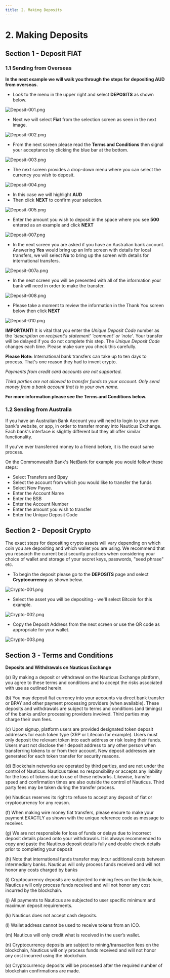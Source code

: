 ```yaml
---
title: 2. Making Deposits
---
```

# 2. Making Deposits

## Section 1 - Deposit FIAT

### 1.1 Sending from Overseas

**In the next example we will walk you through the steps for depositing AUD from overseas.**

* Look to the menu in the upper right and select  **DEPOSITS**  as shown below.

![Deposit-001.png](https://nauticus.exchange/help/images/Exchange/Deposit/Deposit-001.png)

* Next we will select  **Fiat**  from the selection screen as seen in the next image.

![Deposit-002.png](https://nauticus.exchange/help/images/Exchange/Deposit/Deposit-002.png)

* From the next screen please read the  **Terms and Conditions**  then signal your acceptance by clicking the blue bar at the bottom.

![Deposit-003.png](https://nauticus.exchange/help/images/Exchange/Deposit/Deposit-003.png)

* The next screen provides a drop-down menu where you can select the currency you wish to deposit.

![Deposit-004.png](https://nauticus.exchange/help/images/Exchange/Deposit/Deposit-004.png)

* In this case we will highlight  **AUD**
* Then click  **NEXT**  to confirm your selection.

![Deposit-005.png](https://nauticus.exchange/help/images/Exchange/Deposit/Deposit-005.png)

* Enter the amount you wish to deposit in the space where you see  **500**  entered as an example and click  **NEXT**

![Deposit-007.png](https://nauticus.exchange/help/images/Exchange/Deposit/Deposit-007.png)

* In the next screen you are asked if you have an Australian bank account. Answering **Yes** would bring up an Info screen with details for local transfers, we will select **No** to bring up the screen with details for international transfers.

![Deposit-007a.png](https://nauticus.exchange/help/images/Exchange/Deposit/Deposit-007a.png)

* In the next screen you will be presented with all of the information your bank will need in order to make the transfer.

![Deposit-008.png](https://nauticus.exchange/help/images/Exchange/Deposit/Deposit-008.png)

* Please take a moment to review the information in the Thank You screen below then click  **NEXT**

![Deposit-010.png](https://nauticus.exchange/help/images/Exchange/Deposit/Deposit-010.png)

**IMPORTANT!** It is vital that you enter the _Unique Deposit Code_ number as the _'description on recipient's statement' 'comment' or 'note'_. Your transfer will be delayed if you do not complete this step. The _Unique Deposit Code_ changes each time. Please make sure you check this carefully.

**Please Note:** International bank transfers can take up to ten days to process. That's one reason they had to invent crypto.

_Payments from credit card accounts are not supported._

_Third parties are not allowed to transfer funds to your account. Only send money from a bank account that is in your own name._

**For more information please see the Terms and Conditions below.**

### 1.2 Sending from Australia

If you have an Australian Bank Account you will need to login to your own bank's website, or app, in order to transfer money into Nauticus Exchange. Each bank's interface is slightly different but they all offer similar functionality. 

If you've ever transferred money to a friend before, it is the exact same process.

On the Commonwealth Bank's NetBank for example you would follow these steps:

* Select Transfers and Bpay 
* Select the account from which you would like to transfer the funds
* Select New Payee.
* Enter the Account Name
* Enter the BSB
* Enter the Account Number
* Enter the amount you wish to transfer
* Enter the Unique Deposit Code

## Section 2 - Deposit Crypto

The exact steps for depositing crypto assets will vary depending on which coin you are depositing and which wallet you are using. We recommend that you research the current best security practices when considering your choice of wallet and storage of your secret keys, passwords, "seed phrase" etc.

* To begin the deposit please go to the  **DEPOSITS**  page and select  **Cryptocurrency**  as shown below.

![Crypto-001.png](https://nauticus.exchange/help/images/Exchange/Deposit/Crypto-001.png)

* Select the asset you will be depositing - we'll select Bitcoin for this example.

![Crypto-002.png](https://nauticus.exchange/help/images/Exchange/Deposit/Crypto-002.png)

* Copy the Deposit Address from the next screen or use the QR code as appropriate for your wallet.

![Crypto-003.png](https://nauticus.exchange/help/images/Exchange/Deposit/Crypto-003.png)

## Section 3 - Terms and Conditions

**Deposits and Withdrawals on Nauticus Exchange**

(a)	By making a deposit or withdrawal on the Nauticus Exchange platform, you agree to these terms and conditions and to accept the risks associated with use as outlined herein.

(b)	You may deposit fiat currency into your accounts via direct bank transfer or BPAY and other payment processing providers (when available). These deposits and withdrawals are subject to terms and conditions (and timings) of the banks and/or processing providers involved. Third parties may charge their own fees.

(c)	Upon signup, platform users are provided designated token deposit addresses for each token type (XRP or Litecoin for example). Users must only deposit the relevant token into each address or risk losing their funds. Users must not disclose their deposit address to any other person when transferring tokens to or from their account. New deposit addresses are generated for each token transfer for security reasons.

(d)	Blockchain networks are operated by third parties, and are not under the control of Nauticus. Nauticus takes no responsibility or accepts any liability for the loss of tokens due to use of these networks. Likewise, transfer speed and confirmation times are also outside the control of Nauticus. Third party fees may be taken during the transfer process.

(e)	Nauticus reserves its right to refuse to accept any deposit of fiat or cryptocurrency for any reason.

(f)	When making wire money fiat transfers, please ensure to make your payment EXACTLY as shown with the unique reference code as message to receiver.

(g)	We are not responsible for loss of funds or delays due to incorrect deposit details placed onto your withdrawals. It is always recommended to copy and paste the Nauticus deposit details fully and double check details prior to completing your deposit

(h)	Note that international funds transfer may incur additional costs between intermediary banks. Nauticus will only process funds received and will not honor any costs charged by banks

(i)	Cryptocurrency deposits are subjected to mining fees on the blockchain, Nauticus will only process funds received and will not honor any cost incurred by the blockchain.

(j)	All payments to Nauticus are subjected to user specific minimum and maximum deposit requirements.

(k)	Nauticus does not accept cash deposits.

(l)	Wallet address cannot be used to receive tokens from an ICO.

(m)	Nauticus will only credit what is received in the user’s wallet.

(n)	Cryptocurrency deposits are subject to mining/transaction fees on the blockchain, Nauticus will only process funds received and will not honor any cost incurred using the blockchain.

(o)	Cryptocurrency deposits will be processed after the required number of blockchain confirmations are made.
